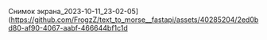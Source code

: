 Снимок экрана_2023-10-11_23-02-05](https://github.com/FrogzZ/text_to_morse__fastapi/assets/40285204/2ed0bd80-af90-4067-aabf-466644bf1c1d

